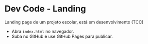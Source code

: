 
# Dev Code - Landing

Landing page de um projeto escolar, está em desenvolvimento (TCC)
- Abra `index.html` no navegador.
- Suba no GitHub e use GitHub Pages para publicar.
